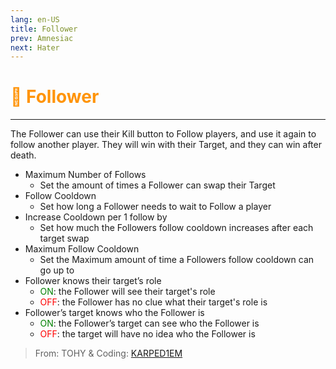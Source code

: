 ```yaml
---
lang: en-US
title: Follower
prev: Amnesiac
next: Hater
---
```


# <font color="#ff9409">🚶 <b>Follower</b></font> <Badge text="Benign" type="tip" vertical="middle"/>
---

The Follower can use their Kill button to Follow players, and use it again to follow another player. They will win with their Target, and they can win after death.
* Maximum Number of Follows
  * Set the amount of times a Follower can swap their Target
* Follow Cooldown
  * Set how long a Follower needs to wait to Follow a player
* Increase Cooldown per 1 follow by
  * Set how much the Followers follow cooldown increases after each target swap
* Maximum Follow Cooldown
  * Set the Maximum amount of time a Followers follow cooldown can go up to
* Follower knows their target’s role
  * <font color=green>ON</font>: the Follower will see their target's role
  * <font color=red>OFF</font>: the Follower has no clue what their target's role is
* Follower’s target knows who the Follower is
  * <font color=green>ON</font>: the Follower’s target can see who the Follower is
  * <font color=red>OFF</font>: the target will have no idea who the Follower is

> From: TOHY & Coding: [KARPED1EM](https://github.com/KARPED1EM)